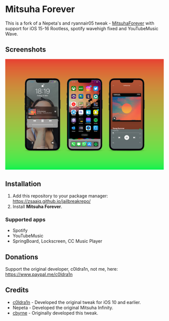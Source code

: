 # Mitsuha Forever

This is a fork of a Nepeta's and ryannair05 tweak - [MitsuhaForever](https://github.com/ryannair05/MitsuhaForever) with support for iOS 15-16 Rootless, spotify wavehigh fixed and YouTubeMusic Wave.

## Screenshots
<img src="Preview.PNG" alt="Preview" />

## Installation

1. Add this repository to your package manager: https://zsaaiq.github.io/jailbreakrepo/
2. Install **Mitsuha Forever**.

### Supported apps
* Spotify
* YouTubeMusic
* SpringBoard, Lockscreen, CC Music Player

## Donations

Support the original developer, c0ldra1n, not me, here: https://www.paypal.me/c0ldra1n

## Credits

* [c0ldra1n](https://github.com/c0ldra1n/) - Developed the original tweak for iOS 10 and earlier.
* Nepeta - Developed the original Mitsuha Infinity.
* [cbyrne](https://github.com/conorthedev) - Originally developed this tweak.
